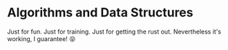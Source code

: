 # Algorithms and Data Structures
Just for fun. Just for training. Just for getting the rust out. Nevertheless it's working, I guarantee! :stuck_out_tongue_closed_eyes:
